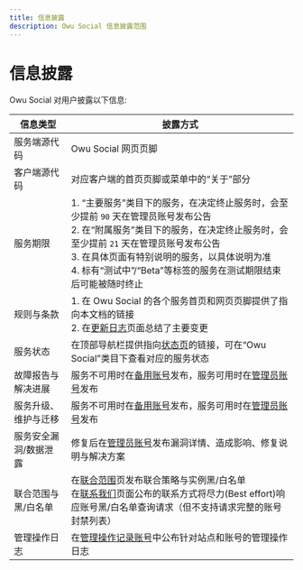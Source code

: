 ```yaml
---
title: 信息披露
description: Owu Social 信息披露范围
---
```


# 信息披露

Owu Social 对用户披露以下信息:

| 信息类型 | 披露方式 |
| --- | --- |
| 服务端源代码 | Owu Social 网页页脚 |
| 客户端源代码 | 对应客户端的首页页脚或菜单中的“关于”部分 |
| 服务期限 | 1. “主要服务”类目下的服务，在决定终止服务时，会至少提前 `90` 天在管理员账号发布公告<br/>2. 在“附属服务”类目下的服务，在决定终止服务时，会至少提前 `21` 天在管理员账号发布公告<br/>3. 在具体页面有特别说明的服务，以具体说明为准<br/>4. 标有“测试中”/“Beta”等标签的服务在测试期限结束后可能被随时终止 |
| 规则与条款 | 1. 在 Owu Social 的各个服务首页和网页页脚提供了指向本文档的链接<br/>2. 在[更新日志](/changelog.md)页面总结了主要变更 |
| 服务状态 | 在顶部导航栏提供指向[状态页](https://status.owu.one)的链接，可在“Owu Social”类目下查看对应的服务状态 |
| 故障报告与解决进展 | 服务不可用时在[备用账号](https://mastodon.social/@owusocial)发布，服务可用时在[管理员账号](/contact.md#Fediverse)发布 |
| 服务升级、维护与迁移 | 服务不可用时在[备用账号](https://mastodon.social/@owusocial)发布，服务可用时在[管理员账号](/contact.md#Fediverse)发布 |
| 服务安全漏洞/数据泄露 | 修复后在[管理员账号](/contact.md#Fediverse)发布漏洞详情、造成影响、修复说明与解决方案 |
| 联合范围与黑/白名单 | 在[联合范围](/rules/federation.md)页发布联合策略与实例黑/白名单<br/>在[联系我们](/contact.md)页面公布的联系方式将尽力(Best effort)响应账号黑/白名单查询请求（但不支持请求完整的账号封禁列表） |
| 管理操作日志 | 在[管理操作记录账号](https://scg.owu.one/@modlog)中公布针对站点和账号的管理操作日志 |
